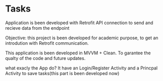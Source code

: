 # Tasks
Application is been developed with Retrofit API connection to send and recieve data from the endpoint

Objective: this project is been developed for academic purpose, to get an introdution with Retrofit communication.

This application is been developed in MVVM + Clean. To garantee the qualty of the code and future updates.

what exacly the App do?
  It have an Login/Register Activity and a Princpal Activity to save tasks(this part is been developed now)

